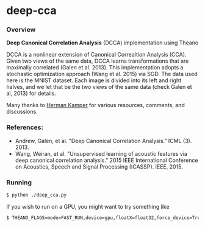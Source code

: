 # deep-cca

### Overview
**Deep Canonical Correlation Analysis** (DCCA) implementation using Theano

DCCA is a nonlinear extension of Canonical Correaltion Analysis (CCA). Given two views of the same data, DCCA learns transformations that are maximally correlated (Galen et al. 2013). This implementation adopts a stochastic optimization approach (Wang et al. 2015) via SGD. The data used here is the MNIST dataset. Each image is divided into its left and right halves, and we let that be the two views of the same data (check Galen et al, 2013) for details.

Many thanks to [Herman Kamper](https://github.com/kamperh) for various resources, comments, and discussions.

### References:
 - Andrew, Galen, et al. "Deep Canonical Correlation Analysis." ICML (3). 2013.
 - Wang, Weiran, et al. "Unsupervised learning of acoustic features via deep canonical correlation analysis." 2015 IEEE International Conference on Acoustics, Speech and Signal Processing (ICASSP). IEEE, 2015.


### Running

```sh
$ python ./deep_cca.py
```
If you wish to run on a GPU, you might want to try something like
```sh
$ THEANO_FLAGS=mode=FAST_RUN,device=gpu,floatX=float32,force_device=True python ./deep_cca.py 
```